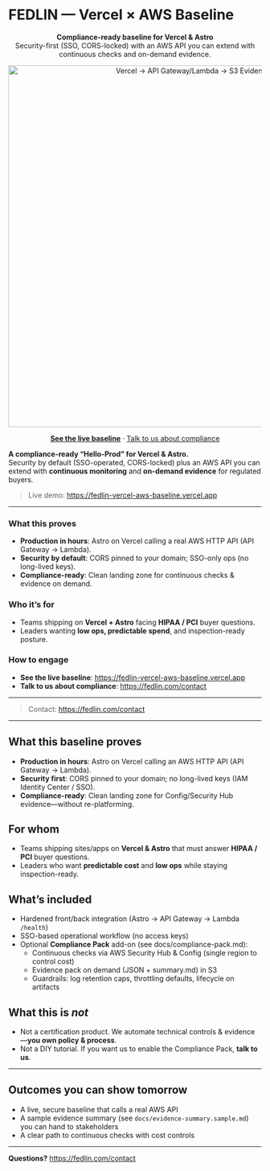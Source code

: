 # FEDLIN — Vercel × AWS Baseline

<p align="center"><strong>Compliance-ready baseline for Vercel & Astro</strong><br/>
Security-first (SSO, CORS-locked) with an AWS API you can extend with continuous checks and on-demand evidence.</p>

<p align="center">
  <img src="docs/img/architecture.svg" alt="Vercel → API Gateway/Lambda → S3 Evidence" width="720" />
</p>

<p align="center">
  <a href="https://fedlin-vercel-aws-baseline.vercel.app"><b>See the live baseline</b></a> · <a href="https://fedlin.com/contact">Talk to us about compliance</a>
</p>


**A compliance-ready “Hello-Prod” for Vercel & Astro.**  
Security by default (SSO-operated, CORS-locked) plus an AWS API you can extend with **continuous monitoring** and **on-demand evidence** for regulated buyers.

> Live demo: https://fedlin-vercel-aws-baseline.vercel.app  

---

### What this proves
- **Production in hours**: Astro on Vercel calling a real AWS HTTP API (API Gateway → Lambda).
- **Security by default**: CORS pinned to your domain; SSO-only ops (no long-lived keys).
- **Compliance-ready**: Clean landing zone for continuous checks & evidence on demand.

### Who it’s for
- Teams shipping on **Vercel + Astro** facing **HIPAA / PCI** buyer questions.
- Leaders wanting **low ops, predictable spend**, and inspection-ready posture.

### How to engage
- **See the live baseline**: https://fedlin-vercel-aws-baseline.vercel.app
- **Talk to us about compliance**: https://fedlin.com/contact

---

> Contact: https://fedlin.com/contact

---

## What this baseline proves
- **Production in hours**: Astro on Vercel calling an AWS HTTP API (API Gateway → Lambda).
- **Security first**: CORS pinned to your domain; no long-lived keys (IAM Identity Center / SSO).
- **Compliance-ready**: Clean landing zone for Config/Security Hub evidence—without re-platforming.

## For whom
- Teams shipping sites/apps on **Vercel & Astro** that must answer **HIPAA / PCI** buyer questions.
- Leaders who want **predictable cost** and **low ops** while staying inspection-ready.

## What’s included
- Hardened front/back integration (Astro → API Gateway → Lambda `/health`)
- SSO-based operational workflow (no access keys)
- Optional **Compliance Pack** add-on (see docs/compliance-pack.md):
  - Continuous checks via AWS Security Hub & Config (single region to control cost)
  - Evidence pack on demand (JSON + summary.md) in S3
  - Guardrails: log retention caps, throttling defaults, lifecycle on artifacts

## What this is *not*
- Not a certification product. We automate technical controls & evidence—**you own policy & process**.
- Not a DIY tutorial. If you want us to enable the Compliance Pack, **talk to us**.

---

## Outcomes you can show tomorrow
- A live, secure baseline that calls a real AWS API
- A sample evidence summary (see `docs/evidence-summary.sample.md`) you can hand to stakeholders
- A clear path to continuous checks with cost controls

---

**Questions?** https://fedlin.com/contact
